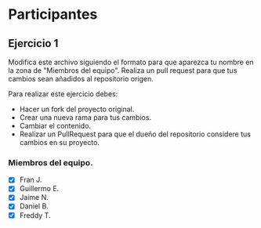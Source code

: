 # Participantes
## Ejercicio 1

Modifica este archivo siguiendo el formato para que aparezca tu nombre en la zona de "Miembros del equipo". Realiza un pull request para que tus cambios sean añadidos al repositorio origen.

Para realizar este ejercicio debes:
- Hacer un fork del proyecto original.
- Crear una nueva rama para tus cambios.
- Cambiar el contenido.
- Realizar un PullRequest para que el dueño del repositorio considere tus cambios en su proyecto.

### Miembros del equipo.

- [x] Fran J.
- [x] Guillermo E.
- [x] Jaime N.
- [x] Daniel B.
- [x] Freddy T.
